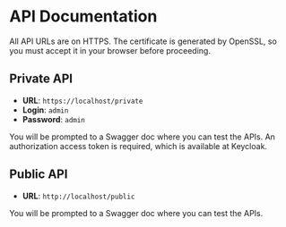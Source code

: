 # API Documentation

All API URLs are on HTTPS. The certificate is generated by OpenSSL, so you must accept it in your browser before proceeding.

## Private API

- **URL**: `https://localhost/private`
- **Login**: `admin`
- **Password**: `admin`

You will be prompted to a Swagger doc where you can test the APIs. An authorization access token is required, which is available at Keycloak.

## Public API

- **URL**: `http://localhost/public`

You will be prompted to a Swagger doc where you can test the APIs.
